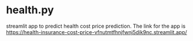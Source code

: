 # health.py
streamlit app to predict health cost price prediction. The link for the app is https://health-insurance-cost-price-vfnutmtfhnjfwnj5dik9nc.streamlit.app/
